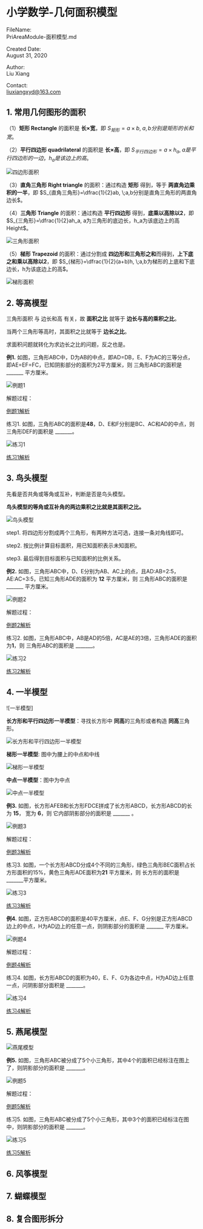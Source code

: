 # 小学数学-几何面积模型

FileName:  
    PriAreaModule-面积模型.md

Created Date:  
    August 31, 2020  

Author:  
    Liu Xiang    

Contact:  
    liuxiangxyd@163.com

## 1. 常用几何图形的面积

（1）**矩形 Rectangle** 的面积是 **长$\times$宽**，即 $S_{矩形}=a\times b, \; a,b分别是矩形的长和宽$。

（2）**平行四边形 quadrilateral** 的面积是 **长$\times$高**，即 $S_{平行四边形}=a\times h_a, \; a 是平行四边形的一边，h_a是该边上的高$。

![四边形面积](img/四边形面积.png)

（3）**直角三角形 Right triangle** 的面积：通过构造 **矩形** 得到，等于 **两直角边乘积的一半**，即 $S_{直角三角形}=\dfrac{1}{2}ab, \;a,b分别是直角三角形的两直角边长$。

（4）**三角形 Triangle** 的面积：通过构造 **平行四边形** 得到，**底乘以高除以2**，即 $S_{三角形}=\dfrac{1}{2}ah_a, a为三角形的底边长，h_a为该底边上的高 Height$。

![三角形面积](img/三角形面积.png)

（5）**梯形 Trapezoid** 的面积：通过分割成 **四边形和三角形之和**而得到，**上下底之和乘以高除以2**，即 $S_{梯形}=\dfrac{1}{2}(a+b)h, \;a,b为梯形的上底和下底边长，h为该底边上的高$。

![梯形面积](img/梯形面积.png)

## 2. 等高模型

三角形面积 与 边长和高 有关，故 **面积之比** 就等于 **边长与高的乘积之比**。

当两个三角形等高时，其面积之比就等于 **边长之比**。

求面积问题就转化为求边长之比的问题，反之也是。

**例1.** 如图，三角形ABC中，D为AB的中点，即AD=DB，E、F为AC的三等分点，即AE=EF=FC，已知阴影部分的面积为2平方厘米，则 三角形ABC的面积是 _______ 平方厘米。

![例题1](img/例题1.png)

解题过程：

[例题1解析](ggb/例题1.ggb)

练习1. 如图，三角形ABC的面积是**48**，D、E和F分别是BC、AC和AD的中点，则 三角形DEF的面积是 _______。

![练习1](img/练习1.png)

[练习1解析](practice/练习1.ggb)

## 3. 鸟头模型

先看是否共角或等角或互补，判断是否是鸟头模型。

**鸟头模型的等角或互补角的两边乘积之比就是其面积之比。**

![鸟头模型](img/鸟头模型.png)

step1. 将四边形分割成两个三角形，有两种方法可选，连接一条对角线即可。

step2. 按比例计算目标面积，用已知面积表示未知面积。

step3. 最后得到目标面积与已知面积的比例关系。

**例2.** 如图，三角形ABC中，D、E分别为AB、AC上的点，且AD:AB=2:5，AE:AC=3:5，已知三角形ADE的面积为 **12** 平方厘米，则 三角形ABC的面积是 _______ 平方厘米。

![例题2](img/例题2.png)

解题过程：

[例题2解析](ggb/例题2.ggb)

练习2. 如图，三角形ABC中，AB是AD的5倍，AC是AE的3倍，三角形ADE的面积为**1**，则 三角形ABC的面积是 _______。

![练习2](img/练习2.png)

[练习2解析](practice/练习2.ggb)

## 4. 一半模型

![一半模型]

**长方形和平行四边形一半模型**：寻找长方形中 **同高**的三角形或者构造 **同高**三角形。

![长方形和平行四边形一半模型](img/长方形和平行四边形一半模型.png)

**梯形一半模型**: 图中为腰上的中点和中线

![梯形一半模型](img/梯形一半模型.png)

**中点一半模型**：图中为中点

![中点一半模型](img/中点一半模型.png)

**例3.** 如图，长方形AFEB和长方形FDCE拼成了长方形ABCD，长方形ABCD的长为 **15**， 宽为 **6**，则 它内部阴影部分的面积是 _______ 。

![例题3](img/例题3.png)

解题过程：

[例题3解析](ggb/例题3.ggb)

练习3. 如图，一个长方形ABCD分成4个不同的三角形，绿色三角形BEC面积占长方形面积的15%，黄色三角形ADE面积为**21** 平方厘米，则 长方形的面积是 _______平方厘米。

![练习3](img/练习3.png)

[练习3解析](practice/练习3.ggb)

**例4.** 如图，正方形ABCD的面积是40平方厘米，点E、F、G分别是正方形ABCD边上的中点，H为AD边上的任意一点，则阴影部分的面积是 _______ 平方厘米。

![例题4](img/例题4.png)

解题过程：

[例题4解析](ggb/例题4.ggb)

练习4. 如图，长方形ABCD的面积为40，E、F、G为各边中点，H为AD边上任意一点，问阴影部分面积是 _______。

![练习4](img/练习4.png)

[练习4解析](practice/练习4.ggb)

## 5. 燕尾模型

![燕尾模型](img/燕尾模型.png)

**例5.** 如图，三角形ABC被分成了5个小三角形，其中4个的面积已经标注在图上了，则阴影部分的面积是 _______。

![例题5](img/例题5.png)

解题过程：

[例题5解析](ggb/例题5.ggb)

练习5. 如图，三角形ABC被分成了5个小三角形，其中3个的面积已经标注在图中，则阴影部分的面积是 _______。

![练习5](img/练习5.png)

[练习5解析](practice/练习5.ggb)

## 6. 风筝模型

## 7. 蝴蝶模型

## 8. 复合图形拆分
